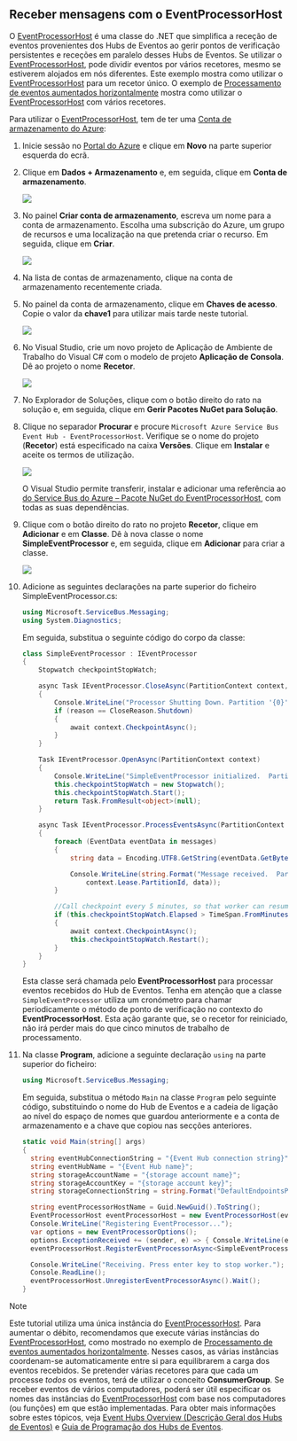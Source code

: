 ## <a name="receive-messages-with-eventprocessorhost"></a>Receber mensagens com o EventProcessorHost
O [EventProcessorHost][EventProcessorHost] é uma classe do .NET que simplifica a receção de eventos provenientes dos Hubs de Eventos ao gerir pontos de verificação persistentes e receções em paralelo desses Hubs de Eventos. Se utilizar o [EventProcessorHost][EventProcessorHost], pode dividir eventos por vários recetores, mesmo se estiverem alojados em nós diferentes. Este exemplo mostra como utilizar o [EventProcessorHost][EventProcessorHost] para um recetor único. O exemplo de [Processamento de eventos aumentados horizontalmente][Processamento de eventos aumentados horizontalmente] mostra como utilizar o [EventProcessorHost][EventProcessorHost] com vários recetores.

Para utilizar o [EventProcessorHost][EventProcessorHost], tem de ter uma [Conta de armazenamento do Azure][Conta de armazenamento do Azure]:

1. Inicie sessão no [Portal do Azure][Portal do Azure] e clique em **Novo** na parte superior esquerda do ecrã.
2. Clique em **Dados + Armazenamento** e, em seguida, clique em **Conta de armazenamento**.
   
    ![](./media/service-bus-event-hubs-getstarted-receive-ephcs/create-storage1.png)
3. No painel **Criar conta de armazenamento**, escreva um nome para a conta de armazenamento. Escolha uma subscrição do Azure, um grupo de recursos e uma localização na que pretenda criar o recurso. Em seguida, clique em **Criar**.
   
    ![](./media/service-bus-event-hubs-getstarted-receive-ephcs/create-storage2.png)
4. Na lista de contas de armazenamento, clique na conta de armazenamento recentemente criada.
5. No painel da conta de armazenamento, clique em **Chaves de acesso**. Copie o valor da **chave1** para utilizar mais tarde neste tutorial.
   
    ![](./media/service-bus-event-hubs-getstarted-receive-ephcs/create-storage3.png)
6. No Visual Studio, crie um novo projeto de Aplicação de Ambiente de Trabalho do Visual C# com o modelo de projeto **Aplicação de Consola**. Dê ao projeto o nome **Recetor**.
   
    ![](./media/service-bus-event-hubs-getstarted-receive-ephcs/create-receiver-csharp1.png)
7. No Explorador de Soluções, clique com o botão direito do rato na solução e, em seguida, clique em **Gerir Pacotes NuGet para Solução**.
8. Clique no separador **Procurar** e procure `Microsoft Azure Service Bus Event Hub - EventProcessorHost`. Verifique se o nome do projeto (**Recetor**) está especificado na caixa **Versões**. Clique em **Instalar** e aceite os termos de utilização.
   
    ![](./media/service-bus-event-hubs-getstarted-receive-ephcs/create-eph-csharp1.png)
   
    O Visual Studio permite transferir, instalar e adicionar uma referência ao [do Service Bus do Azure – Pacote NuGet do EventProcessorHost](https://www.nuget.org/packages/Microsoft.Azure.ServiceBus.EventProcessorHost), com todas as suas dependências.
9. Clique com o botão direito do rato no projeto **Recetor**, clique em **Adicionar** e em **Classe**. Dê à nova classe o nome **SimpleEventProcessor** e, em seguida, clique em **Adicionar** para criar a classe.
   
    ![](./media/service-bus-event-hubs-getstarted-receive-ephcs/create-receiver-csharp2.png)
10. Adicione as seguintes declarações na parte superior do ficheiro SimpleEventProcessor.cs:
    
     ```csharp
     using Microsoft.ServiceBus.Messaging;
     using System.Diagnostics;
     ```
    
     Em seguida, substitua o seguinte código do corpo da classe:
    
     ```csharp
     class SimpleEventProcessor : IEventProcessor
     {
         Stopwatch checkpointStopWatch;
    
         async Task IEventProcessor.CloseAsync(PartitionContext context, CloseReason reason)
         {
             Console.WriteLine("Processor Shutting Down. Partition '{0}', Reason: '{1}'.", context.Lease.PartitionId, reason);
             if (reason == CloseReason.Shutdown)
             {
                 await context.CheckpointAsync();
             }
         }
    
         Task IEventProcessor.OpenAsync(PartitionContext context)
         {
             Console.WriteLine("SimpleEventProcessor initialized.  Partition: '{0}', Offset: '{1}'", context.Lease.PartitionId, context.Lease.Offset);
             this.checkpointStopWatch = new Stopwatch();
             this.checkpointStopWatch.Start();
             return Task.FromResult<object>(null);
         }
    
         async Task IEventProcessor.ProcessEventsAsync(PartitionContext context, IEnumerable<EventData> messages)
         {
             foreach (EventData eventData in messages)
             {
                 string data = Encoding.UTF8.GetString(eventData.GetBytes());
    
                 Console.WriteLine(string.Format("Message received.  Partition: '{0}', Data: '{1}'",
                     context.Lease.PartitionId, data));
             }
    
             //Call checkpoint every 5 minutes, so that worker can resume processing from 5 minutes back if it restarts.
             if (this.checkpointStopWatch.Elapsed > TimeSpan.FromMinutes(5))
             {
                 await context.CheckpointAsync();
                 this.checkpointStopWatch.Restart();
             }
         }
     }
     ```
    
     Esta classe será chamada pelo **EventProcessorHost** para processar eventos recebidos do Hub de Eventos. Tenha em atenção que a classe `SimpleEventProcessor` utiliza um cronómetro para chamar periodicamente o método de ponto de verificação no contexto do **EventProcessorHost**. Esta ação garante que, se o recetor for reiniciado, não irá perder mais do que cinco minutos de trabalho de processamento.
11. Na classe **Program**, adicione a seguinte declaração `using` na parte superior do ficheiro:
    
     ```csharp
     using Microsoft.ServiceBus.Messaging;
     ```
    
     Em seguida, substitua o método `Main` na classe `Program` pelo seguinte código, substituindo o nome do Hub de Eventos e a cadeia de ligação ao nível do espaço de nomes que guardou anteriormente e a conta de armazenamento e a chave que copiou nas secções anteriores. 
    
     ```csharp
     static void Main(string[] args)
     {
       string eventHubConnectionString = "{Event Hub connection string}";
       string eventHubName = "{Event Hub name}";
       string storageAccountName = "{storage account name}";
       string storageAccountKey = "{storage account key}";
       string storageConnectionString = string.Format("DefaultEndpointsProtocol=https;AccountName={0};AccountKey={1}", storageAccountName, storageAccountKey);
    
       string eventProcessorHostName = Guid.NewGuid().ToString();
       EventProcessorHost eventProcessorHost = new EventProcessorHost(eventProcessorHostName, eventHubName, EventHubConsumerGroup.DefaultGroupName, eventHubConnectionString, storageConnectionString);
       Console.WriteLine("Registering EventProcessor...");
       var options = new EventProcessorOptions();
       options.ExceptionReceived += (sender, e) => { Console.WriteLine(e.Exception); };
       eventProcessorHost.RegisterEventProcessorAsync<SimpleEventProcessor>(options).Wait();
    
       Console.WriteLine("Receiving. Press enter key to stop worker.");
       Console.ReadLine();
       eventProcessorHost.UnregisterEventProcessorAsync().Wait();
     }
     ```

> [!NOTE]
> Este tutorial utiliza uma única instância do [EventProcessorHost][EventProcessorHost]. Para aumentar o débito, recomendamos que execute várias instâncias do [EventProcessorHost][EventProcessorHost], como mostrado no exemplo de [Processamento de eventos aumentados horizontalmente][Processamento de eventos aumentados horizontalmente]. Nesses casos, as várias instâncias coordenam-se automaticamente entre si para equilibrarem a carga dos eventos recebidos. Se pretender várias recetores para que cada um processe *todos* os eventos, terá de utilizar o conceito **ConsumerGroup**. Se receber eventos de vários computadores, poderá ser útil especificar os nomes das instâncias do [EventProcessorHost][EventProcessorHost] com base nos computadores (ou funções) em que estão implementadas. Para obter mais informações sobre estes tópicos, veja [Event Hubs Overview (Descrição Geral dos Hubs de Eventos)][Event Hubs Overview (Descrição Geral dos Hubs de Eventos)] e [Guia de Programação dos Hubs de Eventos][Guia de Programação dos Hubs de Eventos].
> 
> 

<!-- Links -->
[Event Hubs Overview (Descrição Geral dos Hubs de Eventos)]: ../articles/event-hubs/event-hubs-overview.md
[Guia de Programação dos Hubs de Eventos]: ../articles/event-hubs/event-hubs-programming-guide.md
[Processamento de eventos aumentados horizontalmente]: https://code.msdn.microsoft.com/Service-Bus-Event-Hub-45f43fc3
[Conta de armazenamento do Azure]: ../articles/storage/storage-create-storage-account.md
[EventProcessorHost]: http://msdn.microsoft.com/library/azure/microsoft.servicebus.messaging.eventprocessorhost(v=azure.95).aspx
[Portal do Azure]: https://portal.azure.com

<!--HONumber=Nov16_HO4-->


